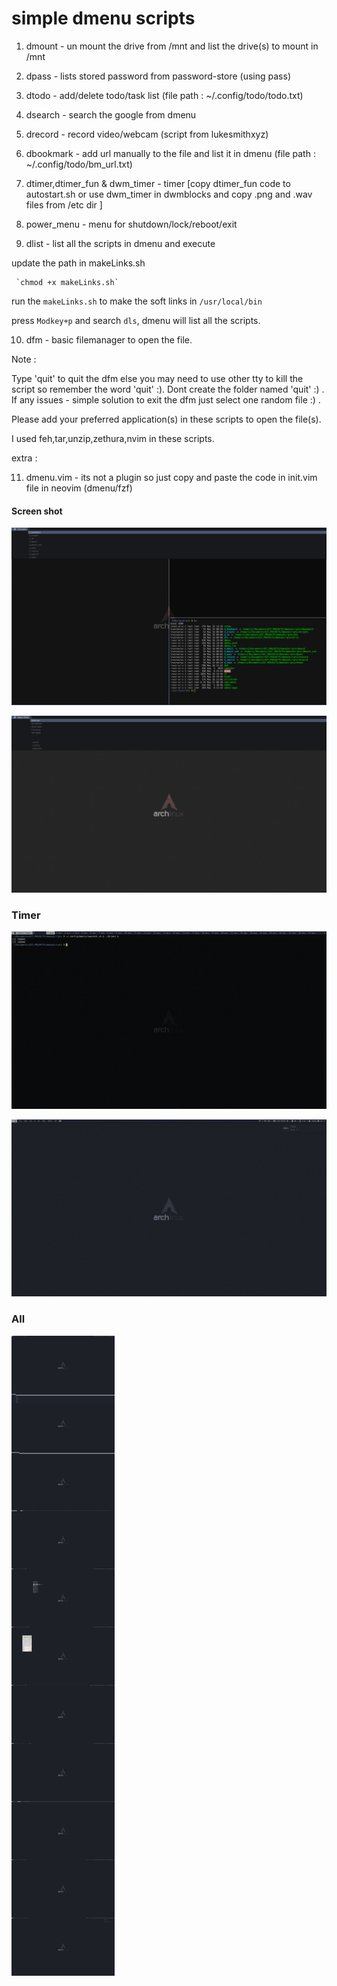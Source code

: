 simple dmenu scripts
=====================

1. dmount     - un mount the drive from /mnt and list the drive(s) to mount in /mnt
2. dpass      - lists stored password from password-store (using pass)
3. dtodo      - add/delete todo/task list (file path : ~/.config/todo/todo.txt)
4. dsearch    - search the google from dmenu
5. drecord    - record video/webcam (script from lukesmithxyz)
6. dbookmark  - add url manually to the file and list it in dmenu (file path : ~/.config/todo/bm_url.txt)

7. dtimer,dtimer_fun & dwm_timer  - timer [copy dtimer_fun code to autostart.sh or use dwm_timer in dwmblocks and copy .png and .wav files from /etc dir  ]

8. power_menu  - menu for shutdown/lock/reboot/exit

9. dlist      - list all the scripts in dmenu and execute

update the path in makeLinks.sh

     `chmod +x makeLinks.sh`

run the `makeLinks.sh` to make the soft links in `/usr/local/bin`

press `Modkey+p` and search `dls`,  dmenu will list all the scripts.


10. dfm    - basic filemanager to open the file.

Note :

Type 'quit' to quit the dfm  else you may need to use other tty to kill the script so remember the word 'quit' :).
Dont create the folder named 'quit' :)   .
If any issues - simple solution to exit the dfm just select one random file :) .

Please add your preferred application(s) in these scripts to open the file(s).

I used feh,tar,unzip,zethura,nvim in these scripts. 


extra :

11. dmenu.vim -  its not a plugin so just copy and paste the code in init.vim file in neovim (dmenu/fzf)



#### Screen shot
 
![dlist](https://github.com/viyoriya/dmenuScripts/blob/main/screenshots/2021-05-19-09-25-34.png)

![dfm](https://github.com/viyoriya/dmenuScripts/blob/main/screenshots/2021-05-19-09-29-31.png)

### Timer

![dtimer](https://github.com/viyoriya/dmenuScripts/blob/main/screenshots/2021-06-10-22-23-01.png)

![dtimer](https://github.com/viyoriya/dmenuScripts/blob/main/screenshots/2021-06-10-22-11-22.png)


### All

![all](https://github.com/viyoriya/dmenuScripts/blob/main/screenshots/out_all.png)
